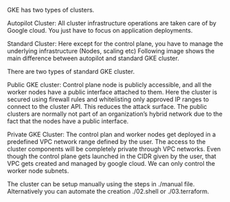 GKE has two types of clusters.

Autopilot Cluster: All cluster infrastructure operations are taken care of by Google cloud. You just have to focus on application deployments.

Standard Cluster: Here except for the control plane, you have to manage the underlying infrastructure (Nodes, scaling etc)
Following image shows the main difference between autopilot and standard GKE cluster.

There are two types of standard GKE cluster.

Public GKE cluster: Control plane node is publicly accessible, and all the worker nodes have a public interface attached to them. Here the cluster is secured using firewall rules and whitelisting only approved IP ranges to connect to the cluster API. This reduces the attack surface. The public clusters are normally not part of an organization’s hybrid network due to the fact that the nodes have a public interface.

Private GKE Cluster: The control plan and worker nodes get deployed in a predefined VPC network range defined by the user. The access to the cluster components will be completely private through VPC networks. Even though the control plane gets launched in the CIDR given by the user, that VPC gets created and managed by google cloud. We can only control the worker node subnets.

The cluster can be setup manually using the steps in ./manual file. Alternatively you can automate the creation ./02.shell or ./03.terraform. 